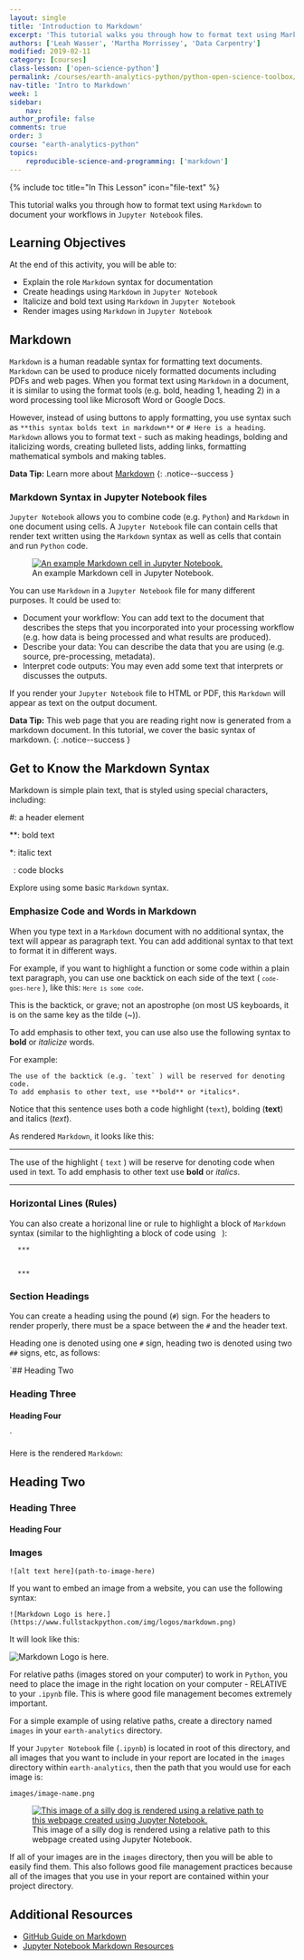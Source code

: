 ```yaml
---
layout: single
title: 'Introduction to Markdown'
excerpt: 'This tutorial walks you through how to format text using Markdown.'
authors: ['Leah Wasser', 'Martha Morrissey', 'Data Carpentry']
modified: 2019-02-11
category: [courses]
class-lesson: ['open-science-python']
permalink: /courses/earth-analytics-python/python-open-science-toolbox/use-markdown-in-jupyter-notebooks/
nav-title: 'Intro to Markdown'
week: 1
sidebar:
    nav:
author_profile: false
comments: true
order: 3
course: "earth-analytics-python"
topics:
    reproducible-science-and-programming: ['markdown']
---
```

{% include toc title="In This Lesson" icon="file-text" %}

This tutorial walks you through how to format text using `Markdown` to document your workflows in `Jupyter Notebook` files.

<div class='notice--success' markdown="1">

## <i class="fa fa-graduation-cap" aria-hidden="true"></i> Learning Objectives

At the end of this activity, you will be able to:

* Explain the role `Markdown` syntax for documentation
* Create headings using `Markdown` in `Jupyter Notebook`
* Italicize and bold text using `Markdown` in `Jupyter Notebook`
* Render images using `Markdown` in `Jupyter Notebook`
 
</div>

 
## Markdown 

`Markdown` is a human readable syntax for formatting text documents. `Markdown` can be used to produce nicely formatted documents including PDFs and web pages. When you format text using `Markdown` in a document, it is similar to using the format tools (e.g. bold, heading 1, heading 2) in a word processing tool like Microsoft Word or Google Docs. 

However, instead of using buttons to apply formatting, you use syntax such as `**this syntax bolds text in markdown**` or `# Here is a heading`. `Markdown` allows you to format text - such as making headings, bolding and italicizing words, creating bulleted lists, adding links, formatting mathematical symbols and making tables. 


<i class="fa fa-star"></i> **Data Tip:**
Learn more about <a href="http://jupyter-notebook.readthedocs.io/en/stable/examples/Notebook/Working%20With%20Markdown%20Cells.html" target="_blank">Markdown</a>
{: .notice--success }


### Markdown Syntax in Jupyter Notebook files

`Jupyter Notebook` allows you to combine code (e.g. `Python`) and `Markdown` in one document using cells. A `Jupyter Notebook` file can contain cells that render text written using the `Markdown` syntax as well as cells that contain and run `Python` code. 

<figure>
 <a href="{{ site.url }}/images/courses/earth-analytics/python-interface/md-cell.png">
 <img src="{{ site.url }}/images/courses/earth-analytics/python-interface/md-cell.png" alt="An example Markdown cell in Jupyter Notebook."></a>
 <figcaption> An example Markdown cell in Jupyter Notebook.
 </figcaption>
</figure>

You can use `Markdown` in a `Jupyter Notebook` file for many different purposes. It could be used to:

* Document your workflow: You can add text to the document that describes the steps that you incorporated into your processing workflow (e.g. how data is being processed and what results are produced).
* Describe your data: You can describe the data that you are using (e.g. source, pre-processing, metadata). 
* Interpret code outputs: You may even add some text that interprets or discusses the outputs. 

If you render your `Jupyter Notebook` file to HTML or PDF, this `Markdown` will appear as text on the output document. 

<i class="fa fa-star"></i> **Data Tip:**
This web page that you are reading right now is generated from a markdown document. In this tutorial, we cover the basic syntax of markdown.
{: .notice--success }

## Get to Know the Markdown Syntax

Markdown is simple plain text, that is styled using special characters, including:

#: a header element

**: bold text

*: italic text

` `: code blocks

Explore using some basic `Markdown` syntax. 

### Emphasize Code and Words in Markdown

When you type text in a `Markdown` document with no additional syntax, the text will appear as paragraph text. You can add additional syntax to that text to format it in different ways.

For example, if you want to highlight a function or some code within a plain text paragraph, you can use one backtick on each side of the text ( <code>`code-goes-here`</code> ), like this: <code>`Here is some code`</code>. 

This is the backtick, or grave; not an apostrophe (on most US keyboards, it is on the same key as the tilde (~)).

To add emphasis to other text, you can use also use the following syntax to **bold** or *italicize* words.

For example:

```
The use of the backtick (e.g. `text` ) will be reserved for denoting code.
To add emphasis to other text, use **bold** or *italics*.
```

Notice that this sentence uses both a code highlight (`text`), bolding (**text**) and italics (*text*).

As rendered `Markdown`, it looks like this:

***

The use of the highlight ( `text` ) will be reserve for denoting code when
used in text. To add emphasis to other text use **bold** or *italics*.

***

### Horizontal Lines (Rules)

You can also create a horizonal line or rule to highlight a block of `Markdown` syntax (similar to the highlighting a block of code using ` `):

	  ***


	  ***

### Section Headings 

You can create a heading using the pound (`#`) sign. For the headers to render properly, there must be a space between the `#` and the header text.

Heading one is denoted using one `#` sign, heading two is denoted using two `##` signs, etc, as follows:

`## Heading Two

### Heading Three

#### Heading Four
`

Here is the rendered `Markdown`:

## Heading Two

### Heading Three

#### Heading Four


### Images

<!--
You can use `Markdown` to link to images on the web using the following syntax:

```
<figure>
   <a href="https://www.fullstackpython.com/img/logos/markdown.png">
   <img src="https://www.fullstackpython.com/img/logos/markdown.png" alt="You can use Markdown to add images to Jupyter Notebook files, such as this image of the Markdown logo. Source: Full Stack Python."></a>
   <figcaption> You can use Markdown to add images to Jupyter Notebook files, such as this image of the Markdown logo. Source: Full Stack Python.
   </figcaption>
</figure>
```

It will render as follows:

<figure>
   <a href="https://www.fullstackpython.com/img/logos/markdown.png">
   <img src="https://www.fullstackpython.com/img/logos/markdown.png" alt="You can use Markdown to add images to Jupyter Notebook files, such as this image of the Markdown logo. Source: Full Stack Python."></a>
   <figcaption> You can use Markdown to add images to Jupyter Notebook files, such as this image of the Markdown logo. Source: Full Stack Python.
   </figcaption>
</figure>


You can also add images to a `Markdown` cell using relative paths to files on in your directory structure using:
-->

`![alt text here](path-to-image-here)`

If you want to embed an image from a website, you can use the following syntax:

`![Markdown Logo is here.](https://www.fullstackpython.com/img/logos/markdown.png)`

It will look like this:

![Markdown Logo is here.](https://www.fullstackpython.com/img/logos/markdown.png)

For relative paths (images stored on your computer) to work in `Python`, you need to place the image in the right location on your computer - RELATIVE to your `.ipynb` file. This is where good file management becomes extremely important.

For a simple example of using relative paths, create a directory named `images` in your `earth-analytics` directory. 

If your `Jupyter Notebook` file (`.ipynb`) is located in root of this directory, and all images that you want to include in your report are located in the `images` directory within `earth-analytics`, then the path that you
would use for each image is: 

`images/image-name.png`


<figure class="half">
 <a href="{{ site.url }}/images/courses/earth-analytics/lidar-raster-data-r/silly-dog.png">
 <img src="{{ site.url }}/images/courses/earth-analytics/lidar-raster-data-r/silly-dog.png" alt="This image of a silly dog is rendered using a relative path to this webpage created using Jupyter Notebook."></a>
 <figcaption> This image of a silly dog is rendered using a relative path to this webpage created using Jupyter Notebook.</figcaption>
</figure>


If all of your images are in the `images` directory, then you will be able to easily find them. This also follows good file management practices because all of the images that you use in your report are contained within your project directory.

<div class="notice--info" markdown="1">

## Additional Resources 

* <a href="https://guides.github.com/features/mastering-markdown/" target="_blank">GitHub Guide on Markdown</a>
* <a href="http://jupyter-notebook.readthedocs.io/en/stable/examples/Notebook/Working%20With%20Markdown%20Cells.html" target="_blank"> Jupyter Notebook Markdown Resources</a>
</div>

